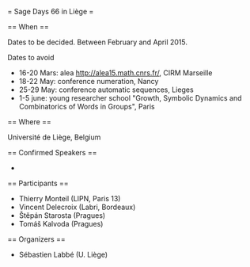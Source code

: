 = Sage Days 66 in Liège =

== When ==

Dates to be decided. Between February and April 2015.

Dates to avoid

 * 16-20 Mars: alea http://alea15.math.cnrs.fr/, CIRM Marseille
 * 18-22 May: conference numeration, Nancy
 * 25-29 May: conference automatic sequences, Lieges
 * 1-5 june: young researcher school "Growth, Symbolic Dynamics and Combinatorics of Words in Groups", Paris

== Where ==

Université de Liège, Belgium

== Confirmed Speakers ==

 * 

== Participants ==

 * Thierry Monteil (LIPN, Paris 13)
 * Vincent Delecroix (Labri, Bordeaux)
 * Štěpán Starosta (Pragues)
 * Tomáš Kalvoda (Pragues)

== Organizers ==

  * Sébastien Labbé (U. Liège)
